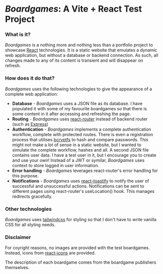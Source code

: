 # _Boardgames_: A Vite + React Test Project

### What is it?

_Boardgames_ is a nothing more and nothing less than a portfolio project to showcase [React](https://react.dev/) technologies. It is a static website that emulates a dynamic web application, but without a database or backend connection. As such, all changes made to any of its content is transient and will disappear on refresh.

### How does it do that?

_Boardgames_ uses the following technologies to give the appearance of a complete web application:

- **Database** - _Boardgames_ uses a JSON file as its database. I have populated it with some of my favourite boardgames so that there is some content in it after accessing and refreshing the page.
- **Routing** - _Boardgames_ uses [react-router](https://reactrouter.com/) instead of backend router (such as [Express](https://expressjs.com/))
- **Authentication** - _Boardgames_ implements a complete authentication workflow, complete with protected routes. There is even a registration process that utilises [bcryptfs](https://github.com/dcodeIO/bcrypt.js) to hash and compare passwords. This might not make a lot of sense in a static website, but I wanted to simulate the complete workflow, hashes and all. A second JSON file contains user data. I have a test user in it, but I encourage you to create and use your own! Instead of a JWT or symilar, _Boardgames_ uses context to store logged in user information.
- **Error handling** - _Boardgames_ leverages react-router's error handling for this purpose.
- **Notifications** - _Boardgames_ uses [react-toastify](https://github.com/fkhadra/react-toastify) to notify the user of successful and unsuccessful actions. Notifications can be sent to different pages using react-router's useLocation() hook. This manages redirects gracefully.

### Other technologies

_Boardgames_ uses [tailwindcss](https://tailwindcss.com/) for styling so that I don't have to write vanilla CSS for all styling needs.

### Disclaimer

For coyright reasons, no images are provided with the test boardgames. Instead, icons from [react-icons](https://react-icons.github.io/react-icons/) are provided.

The description of each boardgame comes from the boardgame publishers themselves.
